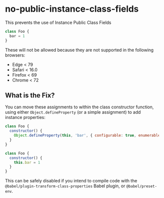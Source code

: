 # no-public-instance-class-fields

This prevents the use of Instance Public Class Fields

```js
class Foo {
  bar = 1
}
```

These will not be allowed because they are not supported in the following browsers:

 - Edge < 79
 - Safari < 16.0
 - Firefox < 69
 - Chrome < 72


## What is the Fix?

You can move these assignments to within the class constructor function, using either `Object.defineProperty` (or a simple assignment) to add instance properties:

```js
class Foo {
  constructor() {
    Object.defineProperty(this, 'bar', { configurable: true, enumerable: true, writable: true, value: 1 })
  }
}
```

```js
class Foo {
  constructor() {
    this.bar = 1
  }
}
```

This can be safely disabled if you intend to compile code with the `@babel/plugin-transform-class-properties` Babel plugin, or
`@babel/preset-env`.
